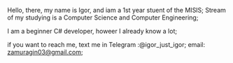
Hello, there, my name is Igor, and iam  a 1st year stuent of the MISIS;
Stream of my studying is a Computer Science and Computer Engineering;

I am a beginner C# developer, howeer I already know a lot;

if you want to reach me, text me in 
Telegram :@igor_just_igor;
email: zamuragin03@gmail.com;

